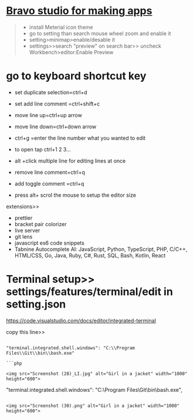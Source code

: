 # [Bravo studio for making apps](https://www.bravostudio.app/)
>>
>>
>>

>* install Meterial icon theme
>* go to setting than search  mouse wheel zoom and enable it
>* setting>minimap>enable/desable it  
>* settings>>search "preview" on search bar>> uncheck Workbench>editor:Enable Preview    
  
# go to keyboard shortcut key
* set duplicate selection=ctrl+d
*  set add line comment =ctrl+shift+c
* move line up=ctrl+up arrow
* move line down=ctrl+down arrow



*  ctrl+g =enter the line number what you wanted to edit
* to open tap ctrl+1 2 3...
* alt +click multiple line for editing lines at once

* remove line comment=ctrl+q
* add toggle comment =ctrl+q

* press alt+ scrol the mouse to setup the editor size

extensions>>
* prettier 
* bracket pair colorizer 
* live server
* git lens
* javascript es6 code snippets
* Tabnine Autocomplete AI: JavaScript, Python, TypeScript, PHP, C/C++, HTML/CSS, Go, Java, Ruby, C#, Rust, SQL, Bash, Kotlin, React



# Terminal setup>> settings/features/terminal/edit in setting.json

https://code.visualstudio.com/docs/editor/integrated-terminal

copy this line>>
```

"terminal.integrated.shell.windows": "C:\\Program Files\\Git\\bin\\bash.exe"

```php

<img src="Screenshot (28)_LI.jpg" alt="Girl in a jacket" width="1000" height="600">

```
 "terminal.integrated.shell.windows": "C:\\Program Files\\Git\\bin\\bash.exe",
```

<img src="Screenshot (30).png" alt="Girl in a jacket" width="1000" height="600">

